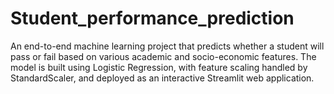 # Student_performance_prediction
An end-to-end machine learning project that predicts whether a student will pass or fail based on various academic and socio-economic features. The model is built using Logistic Regression, with feature scaling handled by StandardScaler, and deployed as an interactive Streamlit web application.

